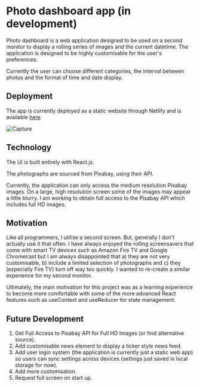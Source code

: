 # Photo dashboard app (in development)

Photo dashboard is a web application designed to be used on a second monitor to display a rolling series of images and the current datetime. The application is designed to be highly customisable for the user's preferences.

Currently the user can choose different categories, the interval between photos and the format of time and date display.

## Deployment

The app is currently deployed as a static website through Netlify and is available [here](https://photo-dashboard.netlify.app/)

![Capture](https://user-images.githubusercontent.com/67362834/113893558-0c8c4880-97bf-11eb-9836-cb6512824d1f.PNG)

## Technology

The UI is built entirely with React.js.

The photographs are sourced from Pixabay, using their API.

Currently, the application can only access the medium resolution Pixabay images. On a large, high resolution screen some of the images may appear a little blurry. I am working to obtain full access to the Pixabay API which includes full HD images.

## Motivation

Like all programmers, I utilise a second screen. But, generally I don't actually use it that often. I have always enjoyed the rolling screensavers that come with smart TV devices such as Amazon Fire TV and Google Chromecast but I am always disappointed that a) they are not very customisable, b) include a limited selection of photographs and c) they (especially Fire TV) turn off way too quickly. I wanted to re-create a similar experience for my second monitor.

Ultimately, the main motivation for this project was as a learning experience to become more comfortable with some of the more advanced React features such as useContext and useReducer for state management.

## Future Development

1. Get Full Access to Pixabay API for Full HD Images (or find alternative source).
2. Add customisable news element to display a ticker style news feed.
3. Add user login system (the application is currently just a static web app) so users can sync settings across devices (settings just saved in local storage for now).
4. Add more customisation.
5. Request full screen on start up.

